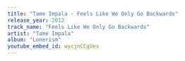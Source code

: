 ```yaml
---
title: "Tame Impala - Feels Like We Only Go Backwards"
release_year: 2012
track_name: "Feels Like We Only Go Backwards"
artist: "Tame Impala"
album: "Lonerism"
youtube_embed_id: wycjnCCgUes
---
```


